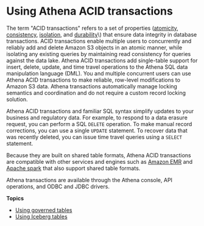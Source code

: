 # Using Athena ACID transactions<a name="acid-transactions"></a>

The term "ACID transactions" refers to a set of properties \([atomicity](https://en.wikipedia.org/wiki/Atomicity_(database_systems)), [consistency](https://en.wikipedia.org/wiki/Consistency_(database_systems)), [isolation](https://en.wikipedia.org/wiki/Isolation_(database_systems)), and [durability](https://en.wikipedia.org/wiki/Durability_(database_systems))\) that ensure data integrity in database transactions\. ACID transactions enable multiple users to concurrently and reliably add and delete Amazon S3 objects in an atomic manner, while isolating any existing queries by maintaining read consistency for queries against the data lake\. Athena ACID transactions add single\-table support for insert, delete, update, and time travel operations to the Athena SQL data manipulation language \(DML\)\. You and multiple concurrent users can use Athena ACID transactions to make reliable, row\-level modifications to Amazon S3 data\. Athena transactions automatically manage locking semantics and coordination and do not require a custom record locking solution\.

Athena ACID transactions and familiar SQL syntax simplify updates to your business and regulatory data\. For example, to respond to a data erasure request, you can perform a SQL `DELETE` operation\. To make manual record corrections, you can use a single `UPDATE` statement\. To recover data that was recently deleted, you can issue time travel queries using a `SELECT` statement\.

Because they are built on shared table formats, Athena ACID transactions are compatible with other services and engines such as [Amazon EMR](https://docs.aws.amazon.com/emr/latest/ManagementGuide/emr-what-is-emr.html) and [Apache spark](https://spark.apache.org/) that also support shared table formats\.

Athena transactions are available through the Athena console, API operations, and ODBC and JDBC drivers\.

**Topics**
+ [Using governed tables](lf-governed-tables.md)
+ [Using Iceberg tables](querying-iceberg.md)